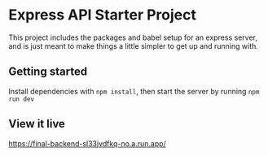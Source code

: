 # Express API Starter Project

This project includes the packages and babel setup for an express server, and is just meant to make things a little simpler to get up and running with.

## Getting started

Install dependencies with `npm install`, then start the server by running `npm run dev`

## View it live

https://final-backend-sl33jvdfkq-no.a.run.app/
